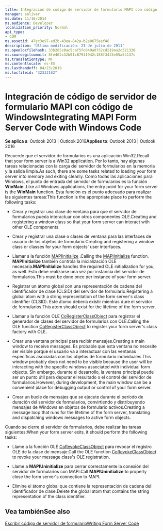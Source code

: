```yaml
---
title: Integración de código de servidor de formulario MAPI con código de Windows
manager: soliver
ms.date: 11/16/2014
ms.audience: Developer
localization_priority: Normal
api_type:
- COM
ms.assetid: 47ec3e97-ad2b-43ea-842a-b2a0675eef48
description: 'Última modificación: 23 de julio de 2011'
ms.openlocfilehash: 33b205c0ac5caf5fc049a0732cd219aa2c321326
ms.sourcegitcommit: 8fe462c32b91c87911942c188f3445e85a54137c
ms.translationtype: MT
ms.contentlocale: es-ES
ms.lasthandoff: 04/23/2019
ms.locfileid: "32332182"
---
```

# <a name="integrating-mapi-form-server-code-with-windows-code"></a><span data-ttu-id="79ce0-103">Integración de código de servidor de formulario MAPI con código de Windows</span><span class="sxs-lookup"><span data-stu-id="79ce0-103">Integrating MAPI Form Server Code with Windows Code</span></span>

  
  
<span data-ttu-id="79ce0-104">**Se aplica a**: Outlook 2013 | Outlook 2016</span><span class="sxs-lookup"><span data-stu-id="79ce0-104">**Applies to**: Outlook 2013 | Outlook 2016</span></span> 
  
<span data-ttu-id="79ce0-105">Recuerde que el servidor de formularios es una aplicación Win32.</span><span class="sxs-lookup"><span data-stu-id="79ce0-105">Recall that your form server is a Win32 application.</span></span> <span data-ttu-id="79ce0-106">Por lo tanto, hay algunas tareas relacionadas con la carga del servidor de formularios en la memoria y la salida limpia.</span><span class="sxs-lookup"><span data-stu-id="79ce0-106">As such, there are some tasks related to loading your form server into memory and exiting cleanly.</span></span> <span data-ttu-id="79ce0-107">Como todas las aplicaciones para Windows, el punto de entrada del servidor de formularios es la función **WinMain** .</span><span class="sxs-lookup"><span data-stu-id="79ce0-107">Like all Windows applications, the entry point for your form server is the **WinMain** function.</span></span> <span data-ttu-id="79ce0-108">Esta función es el punto adecuado para realizar las siguientes tareas:</span><span class="sxs-lookup"><span data-stu-id="79ce0-108">This function is the appropriate place to perform the following tasks:</span></span> 
  
- <span data-ttu-id="79ce0-109">Crear y registrar una clase de ventana para que el servidor de formularios pueda interactuar con otros componentes OLE.</span><span class="sxs-lookup"><span data-stu-id="79ce0-109">Creating and registering a window class so that your form server can interact with other OLE components.</span></span>
    
- <span data-ttu-id="79ce0-110">Crear y registrar una clase o clases de ventana para las interfaces de usuario de los objetos de formulario.</span><span class="sxs-lookup"><span data-stu-id="79ce0-110">Creating and registering a window class or classes for your form objects' user interfaces.</span></span>
    
- <span data-ttu-id="79ce0-111">Llamar a la función [MAPIInitialize](mapiinitialize.md) .</span><span class="sxs-lookup"><span data-stu-id="79ce0-111">Calling the [MAPIInitialize](mapiinitialize.md) function.</span></span> <span data-ttu-id="79ce0-112">**MAPIInitialize** también controla la inicialización OLE necesaria.</span><span class="sxs-lookup"><span data-stu-id="79ce0-112">**MAPIInitialize** handles the required OLE initialization for you, as well.</span></span> <span data-ttu-id="79ce0-113">Esto debe realizarse una vez por instancia del servidor de formularios.</span><span class="sxs-lookup"><span data-stu-id="79ce0-113">This must be done once per instance of your form server.</span></span> 
    
- <span data-ttu-id="79ce0-114">Registrar un átomo global con una representación de cadena del identificador de clase (CLSID) del servidor de formulario.</span><span class="sxs-lookup"><span data-stu-id="79ce0-114">Registering a global atom with a string representation of the form server's class identifier (CLSID).</span></span> <span data-ttu-id="79ce0-115">Este átomo debería existir mientras dure el servidor de formularios.</span><span class="sxs-lookup"><span data-stu-id="79ce0-115">This atom should exist for the lifetime of the form server.</span></span>
    
- <span data-ttu-id="79ce0-116">Llamar a la función OLE [CoRegisterClassObject](https://msdn.microsoft.com/library/ms693407.aspx) para registrar el generador de clases del servidor de formularios con OLE.</span><span class="sxs-lookup"><span data-stu-id="79ce0-116">Calling the OLE function [CoRegisterClassObject](https://msdn.microsoft.com/library/ms693407.aspx) to register your form server's class factory with OLE.</span></span> 
    
- <span data-ttu-id="79ce0-117">Crear una ventana principal para recibir mensajes.</span><span class="sxs-lookup"><span data-stu-id="79ce0-117">Creating a main window to receive messages.</span></span> <span data-ttu-id="79ce0-118">Es probable que esta ventana no necesite ser visible porque el usuario va a interactuar con las ventanas específicas asociadas con los objetos de formulario individuales.</span><span class="sxs-lookup"><span data-stu-id="79ce0-118">This window probably does not need to be visible because the user will be interacting with the specific windows associated with individual form objects.</span></span> <span data-ttu-id="79ce0-119">Sin embargo, durante el desarrollo, la ventana principal puede ser un punto útil para depurar el resultado o el control del servidor de formularios.</span><span class="sxs-lookup"><span data-stu-id="79ce0-119">However, during development, the main window can be a convenient place for debugging output or control of your form server.</span></span>
    
- <span data-ttu-id="79ce0-120">Crear un bucle de mensajes que se ejecute durante el período de duración del servidor de formularios, convirtiendo y distribuyendo mensajes de Windows en objetos de formulario activos.</span><span class="sxs-lookup"><span data-stu-id="79ce0-120">Creating a message loop that runs for the lifetime of the form server, translating and dispatching windows messages to active form objects.</span></span>
    
<span data-ttu-id="79ce0-121">Cuando se cierre el servidor de formularios, debe realizar las tareas siguientes:</span><span class="sxs-lookup"><span data-stu-id="79ce0-121">When your form server exits, it should perform the following tasks:</span></span>
  
- <span data-ttu-id="79ce0-122">Llame a la función OLE [CoRevokeClassObject](https://msdn.microsoft.com/library/ms688650%28VS.85%29.aspx) para revocar el registro OLE de la clase de mensaje.</span><span class="sxs-lookup"><span data-stu-id="79ce0-122">Call the OLE function [CoRevokeClassObject](https://msdn.microsoft.com/library/ms688650%28VS.85%29.aspx) to revoke your message class's OLE registration.</span></span> 
    
- <span data-ttu-id="79ce0-123">Llame a **MAPIUninitialize** para cerrar correctamente la conexión del servidor de formularios con MAPI.</span><span class="sxs-lookup"><span data-stu-id="79ce0-123">Call **MAPIUninitialize** to properly close the form server's connection to MAPI.</span></span> 
    
- <span data-ttu-id="79ce0-124">Elimine el átomo global que contiene la representación de cadena del identificador de clase.</span><span class="sxs-lookup"><span data-stu-id="79ce0-124">Delete the global atom that contains the string representation of the class identifier.</span></span>
    
## <a name="see-also"></a><span data-ttu-id="79ce0-125">Vea también</span><span class="sxs-lookup"><span data-stu-id="79ce0-125">See also</span></span>



[<span data-ttu-id="79ce0-126">Escribir código de servidor de formulario</span><span class="sxs-lookup"><span data-stu-id="79ce0-126">Writing Form Server Code</span></span>](writing-form-server-code.md)

